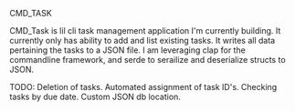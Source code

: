 CMD_TASK

CMD_Task is lil cli task management application I'm currently building.
It currently only has ability to add and list existing tasks. It writes all data pertaining the tasks to a JSON file. 
I am leveraging clap for the commandline framework, and serde to serailize and deserialize structs to JSON. 

TODO:
Deletion of tasks.
Automated assignment of task ID's.
Checking tasks by due date. 
Custom JSON db location. 
